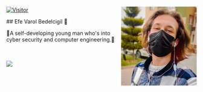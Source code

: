 <html>
  <head><link rel="stylesheet" type="text/css" href="style.css" media="screen"/></head>

<img align="right" alt="avatar" width="200" src="5.png"> [![Visitor](https://visitor-badge.laobi.icu/badge?page_id=EfeVaroll.EfeVaroll)](#)
 
<body>
## Efe Varol Bedelcigil 👋

🔹A self-developing young man who's into cyber security and computer engineering.🔹

<br>

<style> 
<table class="center">
<tr>
  <td><a href="https://github.com/EfeVaroll">
  <img src="https://img.shields.io/badge/GitHub-100000?style=for-the-badge&logo=github&logoColor=white">
 </a> 
<td><a href="https://www.linkedin.com/in/efevarolbedelcigil/">
<img src="https://img.shields.io/badge/LinkedIn-0077B5?style=for-the-badge&logo=linkedin&logoColor=white">
</a> 
  <td><a href="https://dev.to/efevaroll">
<img src="https://img.shields.io/badge/dev.to-0A0A0A?style=for-the-badge&logo=dev.to&logoColor=white">
</a> 
  </tr>
</table>
  </style> 
<br>
<img align="left" src="https://github-readme-stats.vercel.app/api?username=EfeVaroll&theme=github_dark">
  </body></html>
